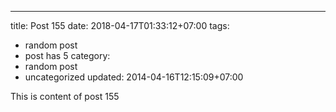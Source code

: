 ---
title: Post 155
date: 2018-04-17T01:33:12+07:00
tags:
  - random post
  - post has 5
category:
  - random post
  - uncategorized
updated: 2014-04-16T12:15:09+07:00

This is content of post 155